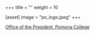 +++
title = ""
weight = 10

[asset]
  image = "po_logo.jpeg"
+++


[Office of the President, Pomona College](https://www.pomona.edu/academics/departments/computer-science)


